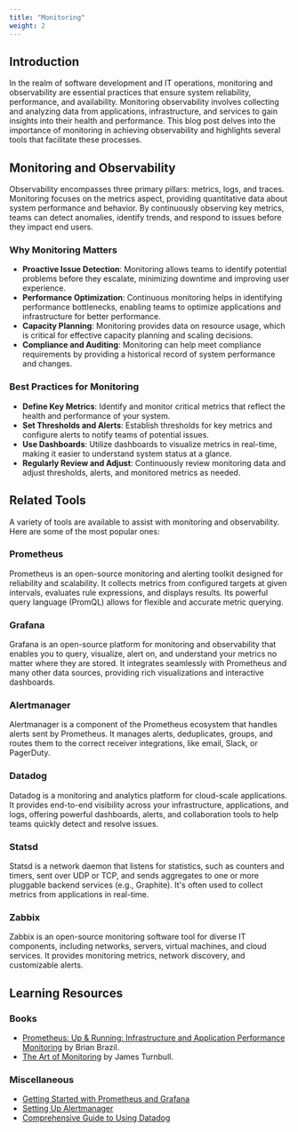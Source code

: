 ```yaml
---
title: "Monitoring"
weight: 2
---
```

## Introduction

In the realm of software development and IT operations, monitoring and observability are essential practices that ensure system reliability, performance, and availability. Monitoring observability involves collecting and analyzing data from applications, infrastructure, and services to gain insights into their health and performance. This blog post delves into the importance of monitoring in achieving observability and highlights several tools that facilitate these processes.

## Monitoring and Observability

Observability encompasses three primary pillars: metrics, logs, and traces. Monitoring focuses on the metrics aspect, providing quantitative data about system performance and behavior. By continuously observing key metrics, teams can detect anomalies, identify trends, and respond to issues before they impact end users.

### Why Monitoring Matters

- **Proactive Issue Detection**: Monitoring allows teams to identify potential problems before they escalate, minimizing downtime and improving user experience.
- **Performance Optimization**: Continuous monitoring helps in identifying performance bottlenecks, enabling teams to optimize applications and infrastructure for better performance.
- **Capacity Planning**: Monitoring provides data on resource usage, which is critical for effective capacity planning and scaling decisions.
- **Compliance and Auditing**: Monitoring can help meet compliance requirements by providing a historical record of system performance and changes.

### Best Practices for Monitoring

- **Define Key Metrics**: Identify and monitor critical metrics that reflect the health and performance of your system.
- **Set Thresholds and Alerts**: Establish thresholds for key metrics and configure alerts to notify teams of potential issues.
- **Use Dashboards**: Utilize dashboards to visualize metrics in real-time, making it easier to understand system status at a glance.
- **Regularly Review and Adjust**: Continuously review monitoring data and adjust thresholds, alerts, and monitored metrics as needed.

## Related Tools

A variety of tools are available to assist with monitoring and observability. Here are some of the most popular ones:

### Prometheus

Prometheus is an open-source monitoring and alerting toolkit designed for reliability and scalability. It collects metrics from configured targets at given intervals, evaluates rule expressions, and displays results. Its powerful query language (PromQL) allows for flexible and accurate metric querying.

### Grafana

Grafana is an open-source platform for monitoring and observability that enables you to query, visualize, alert on, and understand your metrics no matter where they are stored. It integrates seamlessly with Prometheus and many other data sources, providing rich visualizations and interactive dashboards.

### Alertmanager

Alertmanager is a component of the Prometheus ecosystem that handles alerts sent by Prometheus. It manages alerts, deduplicates, groups, and routes them to the correct receiver integrations, like email, Slack, or PagerDuty.

### Datadog

Datadog is a monitoring and analytics platform for cloud-scale applications. It provides end-to-end visibility across your infrastructure, applications, and logs, offering powerful dashboards, alerts, and collaboration tools to help teams quickly detect and resolve issues.

### Statsd

Statsd is a network daemon that listens for statistics, such as counters and timers, sent over UDP or TCP, and sends aggregates to one or more pluggable backend services (e.g., Graphite). It's often used to collect metrics from applications in real-time.

### Zabbix

Zabbix is an open-source monitoring software tool for diverse IT components, including networks, servers, virtual machines, and cloud services. It provides monitoring metrics, network discovery, and customizable alerts.

## Learning Resources

### Books
- [Prometheus: Up & Running: Infrastructure and Application Performance Monitoring](https://www.amazon.com/Prometheus-Infrastructure-Application-Performance-Monitoring/dp/1492034142) by Brian Brazil.
- [The Art of Monitoring](https://www.amazon.com/Art-Monitoring-James-Turnbull-ebook/dp/B01GU387MS) by James Turnbull.

### Miscellaneous
- [Getting Started with Prometheus and Grafana](https://www.youtube.com/watch?v=h4Sl21AKiDg)
- [Setting Up Alertmanager](https://prometheus.io/docs/alerting/latest/alertmanager/)
- [Comprehensive Guide to Using Datadog](https://www.datadoghq.com/blog/datadog-tutorial/)

